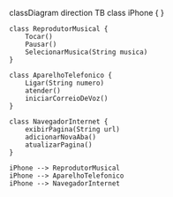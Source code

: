 classDiagram
direction TB
    class iPhone {
    }

    class ReprodutorMusical {
	    Tocar()
	    Pausar()
	    SelecionarMusica(String musica)
    }

    class AparelhoTelefonico {
	    Ligar(String numero)
	    atender()
	    iniciarCorreioDeVoz()
    }

    class NavegadorInternet {
	    exibirPagina(String url)
	    adicionarNovaAba()
	    atualizarPagina()
    }

    iPhone --> ReprodutorMusical
    iPhone --> AparelhoTelefonico
    iPhone --> NavegadorInternet
